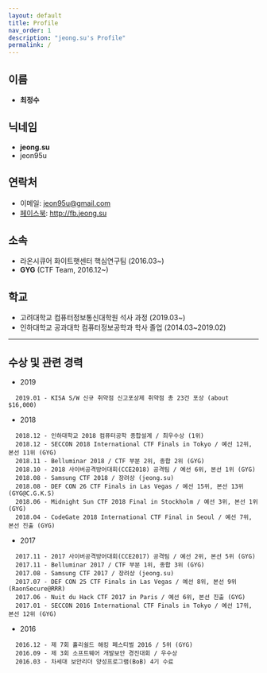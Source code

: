 ```yaml
---
layout: default
title: Profile
nav_order: 1
description: "jeong.su's Profile"
permalink: /
---
```


## 이름

- **최정수**

## 닉네임

- **jeong.su**
- jeon95u

## 연락처

- 이메일: jeon95u@gmail.com
- [페이스북](http://fb.jeong.su): http://fb.jeong.su

## 소속

- 라온시큐어 화이트햇센터 핵심연구팀 (2016.03~)
- **GYG** (CTF Team, 2016.12~)

## 학교

- 고려대학교 컴퓨터정보통신대학원 석사 과정 (2019.03~)
- 인하대학교 공과대학 컴퓨터정보공학과 학사 졸업 (2014.03~2019.02)

------

## 수상 및 관련 경력

- 2019
```
  2019.01 - KISA S/W 신규 취약점 신고포상제 취약점 총 23건 포상 (about $16,000)
```

- 2018
```
  2018.12 - 인하대학교 2018 컴퓨터공학 종합설계 / 최우수상 (1위)
  2018.12 - SECCON 2018 International CTF Finals in Tokyo / 예선 12위, 본선 11위 (GYG)
  2018.11 - Belluminar 2018 / CTF 부분 2위, 종합 2위 (GYG)
  2018.10 - 2018 사이버공격방어대회(CCE2018) 공격팀 / 예선 6위, 본선 1위 (GYG)
  2018.08 - Samsung CTF 2018 / 장려상 (jeong.su)
  2018.08 - DEF CON 26 CTF Finals in Las Vegas / 예선 15위, 본선 13위 (GYG@C.G.K.S)
  2018.06 - Midnight Sun CTF 2018 Final in Stockholm / 예선 3위, 본선 1위 (GYG)
  2018.04 - CodeGate 2018 International CTF Final in Seoul / 예선 7위, 본선 진출 (GYG)
```

- 2017
```
  2017.11 - 2017 사이버공격방어대회(CCE2017) 공격팀 / 예선 2위, 본선 5위 (GYG)
  2017.11 - Belluminar 2017 / CTF 부분 1위, 종합 3위 (GYG)
  2017.08 - Samsung CTF 2017 / 장려상 (jeong.su)
  2017.07 - DEF CON 25 CTF Finals in Las Vegas / 예선 8위, 본선 9위 (RaonSecure@RRR)
  2017.06 - Nuit du Hack CTF 2017 in Paris / 예선 6위, 본선 진출 (GYG)
  2017.01 - SECCON 2016 International CTF Finals in Tokyo / 예선 17위, 본선 12위 (GYG)
```

- 2016
```
  2016.12 - 제 7회 홀리쉴드 해킹 페스티벌 2016 / 5위 (GYG)
  2016.09 - 제 3회 소프트웨어 개발보안 경진대회 / 우수상
  2016.03 - 차세대 보안리더 양성프로그램(BoB) 4기 수료
```

